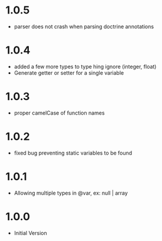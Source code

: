 1.0.5
=====
* parser does not crash when parsing doctrine annotations

1.0.4
=====
* added a few more types to type hing ignore (integer, float)
* Generate getter or setter for a single variable

1.0.3
=====
* proper camelCase of function names

1.0.2
=====
* fixed bug preventing static variables to be found

1.0.1
=====
* Allowing multiple types in @var, ex: null | array


1.0.0
=====
* Initial Version
